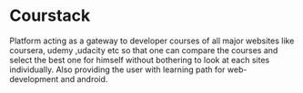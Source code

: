 # Courstack
Platform acting as a gateway to developer courses of all major websites like coursera, udemy ,udacity etc so that one can compare the courses and select the best one for himself without bothering to look at each sites individually. 
Also providing the user with learning path for web- development and android.
